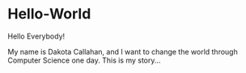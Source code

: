 # Hello-World

Hello Everybody!

My name is Dakota Callahan, and I want to change the world through Computer Science one day. This is my story...
